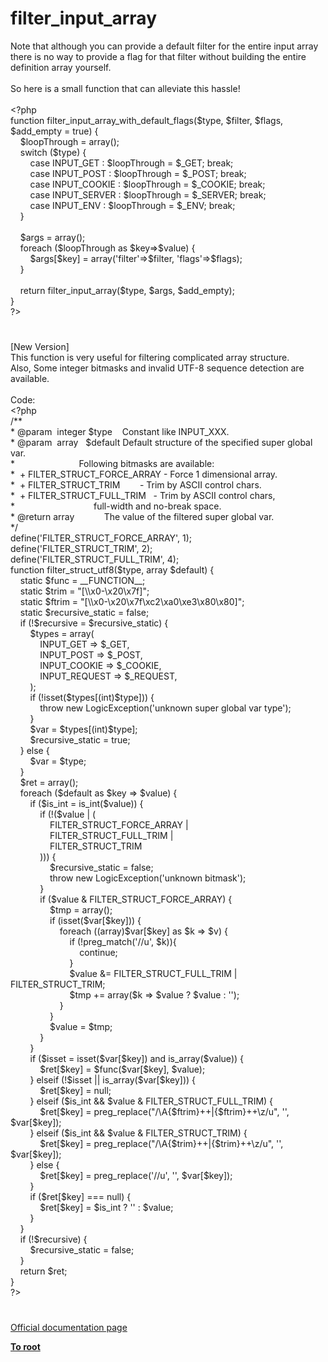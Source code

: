 # filter_input_array




<div class="phpcode"><span class="html">
Note that although you can provide a default filter for the entire input array there is no way to provide a flag for that filter without building the entire definition array yourself.<br><br>So here is a small function that can alleviate this hassle!<br><br><span class="default">&lt;?php<br></span><span class="keyword">function </span><span class="default">filter_input_array_with_default_flags</span><span class="keyword">(</span><span class="default">$type</span><span class="keyword">, </span><span class="default">$filter</span><span class="keyword">, </span><span class="default">$flags</span><span class="keyword">, </span><span class="default">$add_empty </span><span class="keyword">= </span><span class="default">true</span><span class="keyword">) {<br>&#xA0; &#xA0; </span><span class="default">$loopThrough </span><span class="keyword">= array();<br>&#xA0; &#xA0; switch (</span><span class="default">$type</span><span class="keyword">) {<br>&#xA0; &#xA0; &#xA0; &#xA0; case </span><span class="default">INPUT_GET </span><span class="keyword">: </span><span class="default">$loopThrough </span><span class="keyword">= </span><span class="default">$_GET</span><span class="keyword">; break;<br>&#xA0; &#xA0; &#xA0; &#xA0; case </span><span class="default">INPUT_POST </span><span class="keyword">: </span><span class="default">$loopThrough </span><span class="keyword">= </span><span class="default">$_POST</span><span class="keyword">; break;<br>&#xA0; &#xA0; &#xA0; &#xA0; case </span><span class="default">INPUT_COOKIE </span><span class="keyword">: </span><span class="default">$loopThrough </span><span class="keyword">= </span><span class="default">$_COOKIE</span><span class="keyword">; break;<br>&#xA0; &#xA0; &#xA0; &#xA0; case </span><span class="default">INPUT_SERVER </span><span class="keyword">: </span><span class="default">$loopThrough </span><span class="keyword">= </span><span class="default">$_SERVER</span><span class="keyword">; break;<br>&#xA0; &#xA0; &#xA0; &#xA0; case </span><span class="default">INPUT_ENV </span><span class="keyword">: </span><span class="default">$loopThrough </span><span class="keyword">= </span><span class="default">$_ENV</span><span class="keyword">; break;<br>&#xA0; &#xA0; }<br>&#xA0;&#xA0; <br>&#xA0; &#xA0; </span><span class="default">$args </span><span class="keyword">= array();<br>&#xA0; &#xA0; foreach (</span><span class="default">$loopThrough </span><span class="keyword">as </span><span class="default">$key</span><span class="keyword">=&gt;</span><span class="default">$value</span><span class="keyword">) {<br>&#xA0; &#xA0; &#xA0; &#xA0; </span><span class="default">$args</span><span class="keyword">[</span><span class="default">$key</span><span class="keyword">] = array(</span><span class="string">&apos;filter&apos;</span><span class="keyword">=&gt;</span><span class="default">$filter</span><span class="keyword">, </span><span class="string">&apos;flags&apos;</span><span class="keyword">=&gt;</span><span class="default">$flags</span><span class="keyword">);<br>&#xA0; &#xA0; }<br>&#xA0; &#xA0; <br>&#xA0; &#xA0; return </span><span class="default">filter_input_array</span><span class="keyword">(</span><span class="default">$type</span><span class="keyword">, </span><span class="default">$args</span><span class="keyword">, </span><span class="default">$add_empty</span><span class="keyword">);<br>}<br></span><span class="default">?&gt;</span>
</span>
</div>
  

#


<div class="phpcode"><span class="html">
[New Version]<br>This function is very useful for filtering complicated array structure.<br>Also, Some integer bitmasks and invalid UTF-8 sequence detection are available.<br><br>Code:<br><span class="default">&lt;?php<br></span><span class="comment">/**<br> * @param&#xA0; integer $type&#xA0; &#xA0; Constant like INPUT_XXX.<br> * @param&#xA0; array&#xA0;&#xA0; $default Default structure of the specified super global var.<br> *&#xA0; &#xA0; &#xA0; &#xA0; &#xA0; &#xA0; &#xA0; &#xA0; &#xA0; &#xA0; &#xA0; &#xA0; &#xA0; Following bitmasks are available:<br> *&#xA0; + FILTER_STRUCT_FORCE_ARRAY - Force 1 dimensional array.<br> *&#xA0; + FILTER_STRUCT_TRIM&#xA0; &#xA0; &#xA0; &#xA0; - Trim by ASCII control chars.<br> *&#xA0; + FILTER_STRUCT_FULL_TRIM&#xA0;&#xA0; - Trim by ASCII control chars,<br> *&#xA0; &#xA0; &#xA0; &#xA0; &#xA0; &#xA0; &#xA0; &#xA0; &#xA0; &#xA0; &#xA0; &#xA0; &#xA0; &#xA0; &#xA0; &#xA0; full-width and no-break space.<br> * @return array&#xA0; &#xA0; &#xA0; &#xA0; &#xA0; &#xA0; The value of the filtered super global var.<br> */<br></span><span class="default">define</span><span class="keyword">(</span><span class="string">&apos;FILTER_STRUCT_FORCE_ARRAY&apos;</span><span class="keyword">, </span><span class="default">1</span><span class="keyword">);<br></span><span class="default">define</span><span class="keyword">(</span><span class="string">&apos;FILTER_STRUCT_TRIM&apos;</span><span class="keyword">, </span><span class="default">2</span><span class="keyword">);<br></span><span class="default">define</span><span class="keyword">(</span><span class="string">&apos;FILTER_STRUCT_FULL_TRIM&apos;</span><span class="keyword">, </span><span class="default">4</span><span class="keyword">);<br>function </span><span class="default">filter_struct_utf8</span><span class="keyword">(</span><span class="default">$type</span><span class="keyword">, array </span><span class="default">$default</span><span class="keyword">) {<br>&#xA0; &#xA0; static </span><span class="default">$func </span><span class="keyword">= </span><span class="default">__FUNCTION__</span><span class="keyword">;<br>&#xA0; &#xA0; static </span><span class="default">$trim </span><span class="keyword">= </span><span class="string">&quot;[\\x0-\x20\x7f]&quot;</span><span class="keyword">;<br>&#xA0; &#xA0; static </span><span class="default">$ftrim </span><span class="keyword">= </span><span class="string">&quot;[\\x0-\x20\x7f\xc2\xa0\xe3\x80\x80]&quot;</span><span class="keyword">;<br>&#xA0; &#xA0; static </span><span class="default">$recursive_static </span><span class="keyword">= </span><span class="default">false</span><span class="keyword">;<br>&#xA0; &#xA0; if (!</span><span class="default">$recursive </span><span class="keyword">= </span><span class="default">$recursive_static</span><span class="keyword">) {<br>&#xA0; &#xA0; &#xA0; &#xA0; </span><span class="default">$types </span><span class="keyword">= array(<br>&#xA0; &#xA0; &#xA0; &#xA0; &#xA0; &#xA0; </span><span class="default">INPUT_GET </span><span class="keyword">=&gt; </span><span class="default">$_GET</span><span class="keyword">,<br>&#xA0; &#xA0; &#xA0; &#xA0; &#xA0; &#xA0; </span><span class="default">INPUT_POST </span><span class="keyword">=&gt; </span><span class="default">$_POST</span><span class="keyword">,<br>&#xA0; &#xA0; &#xA0; &#xA0; &#xA0; &#xA0; </span><span class="default">INPUT_COOKIE </span><span class="keyword">=&gt; </span><span class="default">$_COOKIE</span><span class="keyword">,<br>&#xA0; &#xA0; &#xA0; &#xA0; &#xA0; &#xA0; </span><span class="default">INPUT_REQUEST </span><span class="keyword">=&gt; </span><span class="default">$_REQUEST</span><span class="keyword">,<br>&#xA0; &#xA0; &#xA0; &#xA0; );<br>&#xA0; &#xA0; &#xA0; &#xA0; if (!isset(</span><span class="default">$types</span><span class="keyword">[(int)</span><span class="default">$type</span><span class="keyword">])) {<br>&#xA0; &#xA0; &#xA0; &#xA0; &#xA0; &#xA0; throw new </span><span class="default">LogicException</span><span class="keyword">(</span><span class="string">&apos;unknown super global var type&apos;</span><span class="keyword">);<br>&#xA0; &#xA0; &#xA0; &#xA0; }<br>&#xA0; &#xA0; &#xA0; &#xA0; </span><span class="default">$var </span><span class="keyword">= </span><span class="default">$types</span><span class="keyword">[(int)</span><span class="default">$type</span><span class="keyword">];<br>&#xA0; &#xA0; &#xA0; &#xA0; </span><span class="default">$recursive_static </span><span class="keyword">= </span><span class="default">true</span><span class="keyword">;<br>&#xA0; &#xA0; } else {<br>&#xA0; &#xA0; &#xA0; &#xA0; </span><span class="default">$var </span><span class="keyword">= </span><span class="default">$type</span><span class="keyword">;<br>&#xA0; &#xA0; }<br>&#xA0; &#xA0; </span><span class="default">$ret </span><span class="keyword">= array();<br>&#xA0; &#xA0; foreach (</span><span class="default">$default </span><span class="keyword">as </span><span class="default">$key </span><span class="keyword">=&gt; </span><span class="default">$value</span><span class="keyword">) {<br>&#xA0; &#xA0; &#xA0; &#xA0; if (</span><span class="default">$is_int </span><span class="keyword">= </span><span class="default">is_int</span><span class="keyword">(</span><span class="default">$value</span><span class="keyword">)) {<br>&#xA0; &#xA0; &#xA0; &#xA0; &#xA0; &#xA0; if (!(</span><span class="default">$value </span><span class="keyword">| (<br>&#xA0; &#xA0; &#xA0; &#xA0; &#xA0; &#xA0; &#xA0; &#xA0; </span><span class="default">FILTER_STRUCT_FORCE_ARRAY </span><span class="keyword">|<br>&#xA0; &#xA0; &#xA0; &#xA0; &#xA0; &#xA0; &#xA0; &#xA0; </span><span class="default">FILTER_STRUCT_FULL_TRIM </span><span class="keyword">| <br>&#xA0; &#xA0; &#xA0; &#xA0; &#xA0; &#xA0; &#xA0; &#xA0; </span><span class="default">FILTER_STRUCT_TRIM<br>&#xA0; &#xA0; &#xA0; &#xA0; &#xA0; &#xA0; </span><span class="keyword">))) {<br>&#xA0; &#xA0; &#xA0; &#xA0; &#xA0; &#xA0; &#xA0; &#xA0; </span><span class="default">$recursive_static </span><span class="keyword">= </span><span class="default">false</span><span class="keyword">;<br>&#xA0; &#xA0; &#xA0; &#xA0; &#xA0; &#xA0; &#xA0; &#xA0; throw new </span><span class="default">LogicException</span><span class="keyword">(</span><span class="string">&apos;unknown bitmask&apos;</span><span class="keyword">);<br>&#xA0; &#xA0; &#xA0; &#xA0; &#xA0; &#xA0; }<br>&#xA0; &#xA0; &#xA0; &#xA0; &#xA0; &#xA0; if (</span><span class="default">$value </span><span class="keyword">&amp; </span><span class="default">FILTER_STRUCT_FORCE_ARRAY</span><span class="keyword">) {<br>&#xA0; &#xA0; &#xA0; &#xA0; &#xA0; &#xA0; &#xA0; &#xA0; </span><span class="default">$tmp </span><span class="keyword">= array();<br>&#xA0; &#xA0; &#xA0; &#xA0; &#xA0; &#xA0; &#xA0; &#xA0; if (isset(</span><span class="default">$var</span><span class="keyword">[</span><span class="default">$key</span><span class="keyword">])) {<br>&#xA0; &#xA0; &#xA0; &#xA0; &#xA0; &#xA0; &#xA0; &#xA0; &#xA0; &#xA0; foreach ((array)</span><span class="default">$var</span><span class="keyword">[</span><span class="default">$key</span><span class="keyword">] as </span><span class="default">$k </span><span class="keyword">=&gt; </span><span class="default">$v</span><span class="keyword">) {<br>&#xA0; &#xA0; &#xA0; &#xA0; &#xA0; &#xA0; &#xA0; &#xA0; &#xA0; &#xA0; &#xA0; &#xA0; if (!</span><span class="default">preg_match</span><span class="keyword">(</span><span class="string">&apos;//u&apos;</span><span class="keyword">, </span><span class="default">$k</span><span class="keyword">)){<br>&#xA0; &#xA0; &#xA0; &#xA0; &#xA0; &#xA0; &#xA0; &#xA0; &#xA0; &#xA0; &#xA0; &#xA0; &#xA0; &#xA0; continue;<br>&#xA0; &#xA0; &#xA0; &#xA0; &#xA0; &#xA0; &#xA0; &#xA0; &#xA0; &#xA0; &#xA0; &#xA0; }<br>&#xA0; &#xA0; &#xA0; &#xA0; &#xA0; &#xA0; &#xA0; &#xA0; &#xA0; &#xA0; &#xA0; &#xA0; </span><span class="default">$value </span><span class="keyword">&amp;= </span><span class="default">FILTER_STRUCT_FULL_TRIM </span><span class="keyword">| </span><span class="default">FILTER_STRUCT_TRIM</span><span class="keyword">;<br>&#xA0; &#xA0; &#xA0; &#xA0; &#xA0; &#xA0; &#xA0; &#xA0; &#xA0; &#xA0; &#xA0; &#xA0; </span><span class="default">$tmp </span><span class="keyword">+= array(</span><span class="default">$k </span><span class="keyword">=&gt; </span><span class="default">$value </span><span class="keyword">? </span><span class="default">$value </span><span class="keyword">: </span><span class="string">&apos;&apos;</span><span class="keyword">);<br>&#xA0; &#xA0; &#xA0; &#xA0; &#xA0; &#xA0; &#xA0; &#xA0; &#xA0; &#xA0; }<br>&#xA0; &#xA0; &#xA0; &#xA0; &#xA0; &#xA0; &#xA0; &#xA0; }<br>&#xA0; &#xA0; &#xA0; &#xA0; &#xA0; &#xA0; &#xA0; &#xA0; </span><span class="default">$value </span><span class="keyword">= </span><span class="default">$tmp</span><span class="keyword">;<br>&#xA0; &#xA0; &#xA0; &#xA0; &#xA0; &#xA0; }<br>&#xA0; &#xA0; &#xA0; &#xA0; }<br>&#xA0; &#xA0; &#xA0; &#xA0; if (</span><span class="default">$isset </span><span class="keyword">= isset(</span><span class="default">$var</span><span class="keyword">[</span><span class="default">$key</span><span class="keyword">]) and </span><span class="default">is_array</span><span class="keyword">(</span><span class="default">$value</span><span class="keyword">)) {<br>&#xA0; &#xA0; &#xA0; &#xA0; &#xA0; &#xA0; </span><span class="default">$ret</span><span class="keyword">[</span><span class="default">$key</span><span class="keyword">] = </span><span class="default">$func</span><span class="keyword">(</span><span class="default">$var</span><span class="keyword">[</span><span class="default">$key</span><span class="keyword">], </span><span class="default">$value</span><span class="keyword">);<br>&#xA0; &#xA0; &#xA0; &#xA0; } elseif (!</span><span class="default">$isset </span><span class="keyword">|| </span><span class="default">is_array</span><span class="keyword">(</span><span class="default">$var</span><span class="keyword">[</span><span class="default">$key</span><span class="keyword">])) {<br>&#xA0; &#xA0; &#xA0; &#xA0; &#xA0; &#xA0; </span><span class="default">$ret</span><span class="keyword">[</span><span class="default">$key</span><span class="keyword">] = </span><span class="default">null</span><span class="keyword">;<br>&#xA0; &#xA0; &#xA0; &#xA0; } elseif (</span><span class="default">$is_int </span><span class="keyword">&amp;&amp; </span><span class="default">$value </span><span class="keyword">&amp; </span><span class="default">FILTER_STRUCT_FULL_TRIM</span><span class="keyword">) {<br>&#xA0; &#xA0; &#xA0; &#xA0; &#xA0; &#xA0; </span><span class="default">$ret</span><span class="keyword">[</span><span class="default">$key</span><span class="keyword">] = </span><span class="default">preg_replace</span><span class="keyword">(</span><span class="string">&quot;/\A</span><span class="keyword">{</span><span class="default">$ftrim</span><span class="keyword">}</span><span class="string">++|</span><span class="keyword">{</span><span class="default">$ftrim</span><span class="keyword">}</span><span class="string">++\z/u&quot;</span><span class="keyword">, </span><span class="string">&apos;&apos;</span><span class="keyword">, </span><span class="default">$var</span><span class="keyword">[</span><span class="default">$key</span><span class="keyword">]);<br>&#xA0; &#xA0; &#xA0; &#xA0; } elseif (</span><span class="default">$is_int </span><span class="keyword">&amp;&amp; </span><span class="default">$value </span><span class="keyword">&amp; </span><span class="default">FILTER_STRUCT_TRIM</span><span class="keyword">) {<br>&#xA0; &#xA0; &#xA0; &#xA0; &#xA0; &#xA0; </span><span class="default">$ret</span><span class="keyword">[</span><span class="default">$key</span><span class="keyword">] = </span><span class="default">preg_replace</span><span class="keyword">(</span><span class="string">&quot;/\A</span><span class="keyword">{</span><span class="default">$trim</span><span class="keyword">}</span><span class="string">++|</span><span class="keyword">{</span><span class="default">$trim</span><span class="keyword">}</span><span class="string">++\z/u&quot;</span><span class="keyword">, </span><span class="string">&apos;&apos;</span><span class="keyword">, </span><span class="default">$var</span><span class="keyword">[</span><span class="default">$key</span><span class="keyword">]);<br>&#xA0; &#xA0; &#xA0; &#xA0; } else {<br>&#xA0; &#xA0; &#xA0; &#xA0; &#xA0; &#xA0; </span><span class="default">$ret</span><span class="keyword">[</span><span class="default">$key</span><span class="keyword">] = </span><span class="default">preg_replace</span><span class="keyword">(</span><span class="string">&apos;//u&apos;</span><span class="keyword">, </span><span class="string">&apos;&apos;</span><span class="keyword">, </span><span class="default">$var</span><span class="keyword">[</span><span class="default">$key</span><span class="keyword">]);<br>&#xA0; &#xA0; &#xA0; &#xA0; }<br>&#xA0; &#xA0; &#xA0; &#xA0; if (</span><span class="default">$ret</span><span class="keyword">[</span><span class="default">$key</span><span class="keyword">] === </span><span class="default">null</span><span class="keyword">) {<br>&#xA0; &#xA0; &#xA0; &#xA0; &#xA0; &#xA0; </span><span class="default">$ret</span><span class="keyword">[</span><span class="default">$key</span><span class="keyword">] = </span><span class="default">$is_int </span><span class="keyword">? </span><span class="string">&apos;&apos; </span><span class="keyword">: </span><span class="default">$value</span><span class="keyword">;<br>&#xA0; &#xA0; &#xA0; &#xA0; }<br>&#xA0; &#xA0; }<br>&#xA0; &#xA0; if (!</span><span class="default">$recursive</span><span class="keyword">) {<br>&#xA0; &#xA0; &#xA0; &#xA0; </span><span class="default">$recursive_static </span><span class="keyword">= </span><span class="default">false</span><span class="keyword">;<br>&#xA0; &#xA0; }<br>&#xA0; &#xA0; return </span><span class="default">$ret</span><span class="keyword">;<br>}<br></span><span class="default">?&gt;</span>
</span>
</div>
  

#

[Official documentation page](https://www.php.net/manual/en/function.filter-input-array.php)

**[To root](/README.md)**